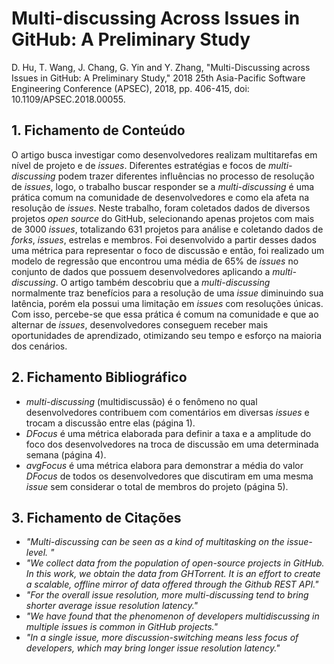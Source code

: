 # Multi-discussing Across Issues in GitHub: A Preliminary Study

D. Hu, T. Wang, J. Chang, G. Yin and Y. Zhang, "Multi-Discussing across Issues in GitHub: A Preliminary Study," 2018 25th Asia-Pacific Software Engineering Conference (APSEC), 2018, pp. 406-415, doi: 10.1109/APSEC.2018.00055.

## 1. Fichamento de Conteúdo

O artigo busca investigar como desenvolvedores realizam multitarefas em nível de projeto e de _issues_. Diferentes estratégias e focos de _multi-discussing_ podem trazer diferentes influências no processo de resolução de _issues_, logo, o trabalho buscar responder se a _multi-discussing_ é uma prática comum na comunidade de desenvolvedores e como ela afeta na resolução de _issues_. Neste trabalho, foram coletados dados de diversos projetos _open source_ do GitHub, selecionando apenas projetos com mais de 3000 _issues_, totalizando 631 projetos para análise e coletando dados de _forks_, _issues_, estrelas e membros. Foi desenvolvido a partir desses dados uma métrica para representar o foco de discussão e então, foi realizado um modelo de regressão que encontrou uma média de 65% de _issues_ no conjunto de dados que possuem desenvolvedores aplicando a _multi-discussing_. O artigo também descobriu que a _multi-discussing_ normalmente traz benefícios para a resolução de uma _issue_ diminuindo sua latência, porém ela possui uma limitação em _issues_ com resoluções únicas. Com isso, percebe-se que essa prática é comum na comunidade e que ao alternar de _issues_, desenvolvedores conseguem receber mais oportunidades de aprendizado, otimizando seu tempo e esforço na maioria dos cenários.

## 2. Fichamento Bibliográfico 

* _multi-discussing_ (multidiscussão) é o fenômeno no qual desenvolvedores contribuem com comentários em diversas _issues_ e trocam a discussão entre elas (página 1).
* _DFocus_ é uma métrica elaborada para definir a taxa e a amplitude do foco dos desenvolvedores na troca de discussão em uma determinada semana (página 4).
* _avgFocus_ é uma métrica elabora para demonstrar a média do valor _DFocus_ de todos os desenvolvedores que discutiram em uma mesma _issue_ sem considerar o total de membros do projeto (página 5).

## 3. Fichamento de Citações 

* _"Multi-discussing can be seen as a kind of multitasking on the issue-level. "_
* _"We collect data from the population of open-source projects in GitHub. In this work, we obtain the data from GHTorrent. It is an effort to create a scalable, offline mirror of data offered through the Github REST API."_
* _"For the overall issue resolution, more multi-discussing tend to bring shorter average issue resolution latency."_
* _"We have found that the phenomenon of developers multidiscussing in multiple issues is common in GitHub projects."_
* _"In a single issue, more discussion-switching means less focus of developers, which may bring longer issue resolution latency."_
